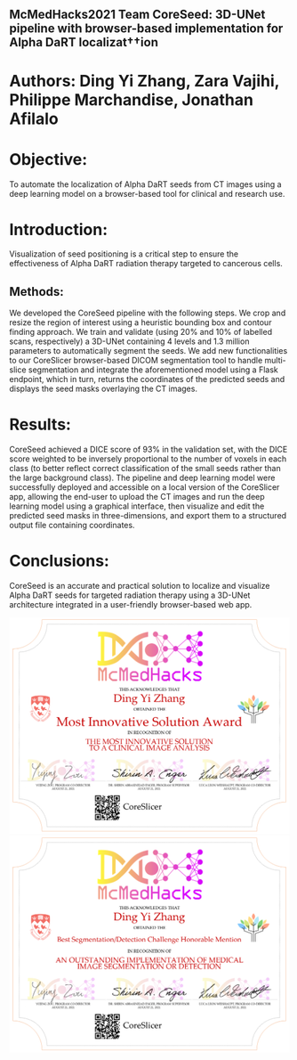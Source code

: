 ## McMedHacks2021 Team CoreSeed: 3D-UNet pipeline with browser-based implementation for Alpha DaRT localizat††ion 
# Authors: Ding Yi Zhang, Zara Vajihi, Philippe Marchandise, Jonathan Afilalo 

# Objective:
To automate the localization of Alpha DaRT seeds from CT images using a deep learning model on a browser-based tool for clinical and research use. 
# Introduction: 
Visualization of seed positioning is a critical step to ensure the effectiveness of Alpha DaRT radiation therapy targeted to cancerous cells. 
## Methods: 
We developed the CoreSeed pipeline with the following steps. We crop and resize the region of interest using a heuristic bounding box and contour finding approach. We train and validate (using 20% and 10% of labelled scans, respectively) a 3D-UNet containing 4 levels and 1.3 million parameters to automatically segment the seeds. We add new functionalities to our CoreSlicer browser-based DICOM segmentation tool to handle multi-slice segmentation and integrate the aforementioned model using a Flask endpoint, which in turn, returns the coordinates of the predicted seeds and displays the seed masks overlaying the CT images. 
# Results: 
CoreSeed achieved a DICE score of 93% in the validation set, with the DICE score weighted to be inversely proportional to the number of voxels in each class (to better reflect correct classification of the small seeds rather than the large background class). The pipeline and deep learning model were successfully deployed and accessible on a local version of the CoreSlicer app, allowing the end-user to upload the CT images and run the deep learning model using a graphical interface, then visualize and edit the predicted seed masks in three-dimensions, and export them to a structured output file containing coordinates. 
# Conclusions: 
CoreSeed is an accurate and practical solution to localize and visualize Alpha DaRT seeds for targeted radiation therapy using a 3D-UNet architecture integrated in a user-friendly browser-based web app. 

![Award won](https://github.com/Kompensator/MedHacks2021/blob/main/MedHacks2021%20award%201.png)
![Award won](https://github.com/Kompensator/MedHacks2021/blob/main/MedHacks2021%20award%202.png)

